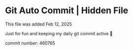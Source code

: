 # Git Auto Commit | Hidden File

This file was added Feb 12, 2025

Just for fun and keeping my daily git commit active 🤪

commit number: 460765
